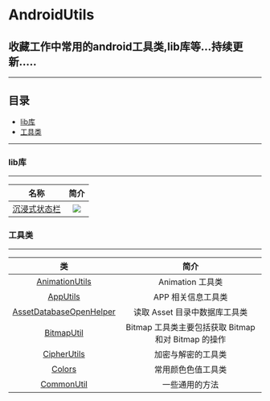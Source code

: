 # AndroidUtils
## 收藏工作中常用的android工具类,lib库等...持续更新.....<br>
****
## 目录
* [lib库](#lib库)
* [工具类](#工具类)
****

### lib库
-----------
| 名称 | 简介  | 
| :------------: |:---------------:|
|[沉浸式状态栏][0]|![](https://github.com/H07000223/FlycoSystemBar/blob/master/art/5.0.gif)|  

### 工具类
-----------
| 类 | 简介  | 
| :------------: |:---------------:|
|[AnimationUtils][1]|Animation 工具类|
|[AppUtils][2]|APP 相关信息工具类|
|[AssetDatabaseOpenHelper][3]|读取 Asset 目录中数据库工具类|
|[BitmapUtil][4]|Bitmap 工具类主要包括获取 Bitmap 和对 Bitmap 的操作|
|[CipherUtils][5]|加密与解密的工具类|
|[Colors][6]|常用颜色色值工具类|
|[CommonUtil][7]|一些通用的方法|











[0]: https://github.com/H07000223/FlycoSystemBar
[1]: https://github.com/Blizzard-liu/AndroidUtils/blob/master/utils/src/main/java/com/example/utils/AnimationUtils.java
[2]: https://github.com/Blizzard-liu/AndroidUtils/blob/master/utils/src/main/java/com/example/utils/AppUtils.java
[3]: https://github.com/Blizzard-liu/AndroidUtils/blob/master/utils/src/main/java/com/example/utils/AssetDatabaseOpenHelper.java
[4]: https://github.com/Blizzard-liu/AndroidUtils/blob/master/utils/src/main/java/com/example/utils/BitmapUtil.java
[5]: https://github.com/Blizzard-liu/AndroidUtils/blob/master/utils/src/main/java/com/example/utils/CipherUtils.java
[6]: https://github.com/Blizzard-liu/AndroidUtils/blob/master/utils/src/main/java/com/example/utils/Colors.java
[7]: https://github.com/Blizzard-liu/AndroidUtils/blob/master/utils/src/main/java/com/example/utils/CommonUtil.java


